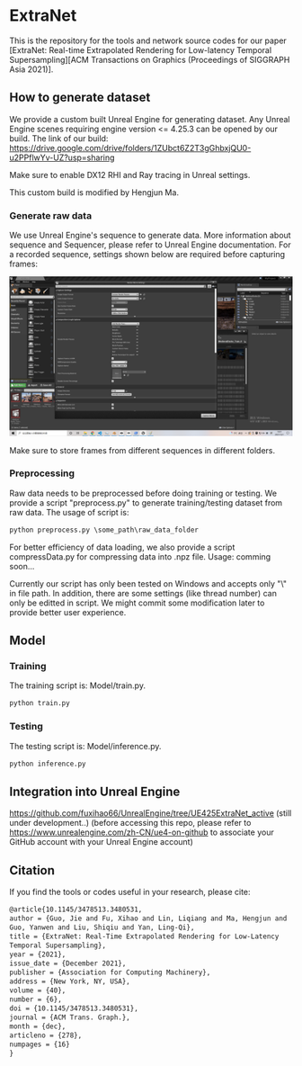 # ExtraNet
This is the repository for the tools and network source codes for our paper [ExtraNet: Real-time Extrapolated Rendering for Low-latency Temporal Supersampling][ACM Transactions on Graphics (Proceedings of SIGGRAPH Asia 2021)].

## How to generate dataset
We provide a custom built Unreal Engine for generating dataset. Any Unreal Engine scenes requiring engine version <= 4.25.3 can be opened by our build.
The link of our build: https://drive.google.com/drive/folders/1ZUbct6Z2T3gGhbxjQU0-u2PPflwYv-UZ?usp=sharing

Make sure to enable DX12 RHI and Ray tracing in Unreal settings.

This custom build is modified by Hengjun Ma.
### Generate raw data
We use Unreal Engine's sequence to generate data. More information about sequence and Sequencer, please refer to Unreal Engine documentation.
For a recorded sequence, settings shown below are required before capturing frames:

![ue](ue.png)


Make sure to store frames from different sequences in different folders.  

### Preprocessing
Raw data needs to be preprocessed before doing training or testing. We provide a script "preprocess.py" to generate training/testing dataset from raw data.
The usage of script is:
```python
python preprocess.py \some_path\raw_data_folder
```
For better efficiency of data loading, we also provide a script compressData.py for compressing data into .npz file. 
Usage: comming soon...


Currently our script has only been tested on Windows and accepts only "\\" in file path. In addition, there are some settings (like thread number) can only be editted in script. We might commit some modification later to provide better user experience.

## Model
### Training
The training script is: Model/train.py.
```python
python train.py
```
### Testing
The testing script is: Model/inference.py.
```python
python inference.py
```
## Integration into Unreal Engine
https://github.com/fuxihao66/UnrealEngine/tree/UE425ExtraNet_active (still under development..)
(before accessing this repo, please refer to https://www.unrealengine.com/zh-CN/ue4-on-github to associate your GitHub account with your Unreal Engine account)

## Citation
If you find the tools or codes useful in your research, please cite:
```
@article{10.1145/3478513.3480531,
author = {Guo, Jie and Fu, Xihao and Lin, Liqiang and Ma, Hengjun and Guo, Yanwen and Liu, Shiqiu and Yan, Ling-Qi},
title = {ExtraNet: Real-Time Extrapolated Rendering for Low-Latency Temporal Supersampling},
year = {2021},
issue_date = {December 2021},
publisher = {Association for Computing Machinery},
address = {New York, NY, USA},
volume = {40},
number = {6},
doi = {10.1145/3478513.3480531},
journal = {ACM Trans. Graph.},
month = {dec},
articleno = {278},
numpages = {16}
}
```



